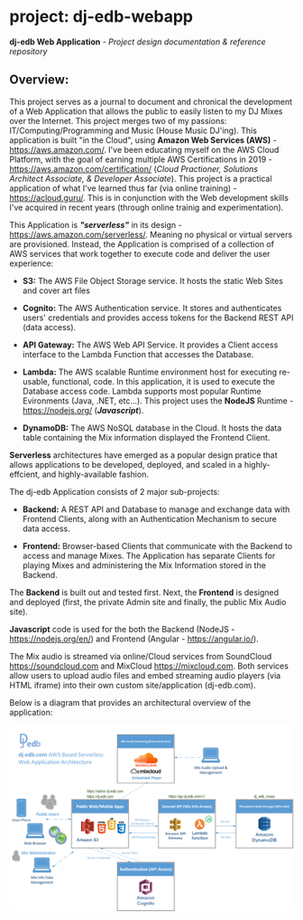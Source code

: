 # project: dj-edb-webapp
**dj-edb Web Application** - *Project design documentation &amp; reference repository*

## Overview:
This project serves as a journal to document and chronical the development of a Web Application that allows the public to easily listen to my DJ Mixes over the Internet.  This project merges two of my passions: IT/Computing/Programming and Music (House Music DJ'ing). This application is built "in the Cloud", using **Amazon Web Services (AWS)** - https://aws.amazon.com/. I've been educating myself on the AWS Cloud Platform, with the goal of earning multiple AWS Certifications in 2019 - https://aws.amazon.com/certification/ (*Cloud Practioner, Solutions Architect Associate, & Developer Associate*). This project is a practical application of what I've learned thus far (via online training) - https://acloud.guru/. This is in conjunction with the Web development skills I've acquired in recent years (through online trainig and experimentation).

This Application is ***"serverless"*** in its design - https://aws.amazon.com/serverless/. Meaning no physical or virtual servers are provisioned.  Instead, the Application is comprised of a collection of AWS services that work together to execute code and deliver the user experience:

* **S3:** The AWS File Object Storage service. It hosts the static Web Sites and cover art files

* **Cognito:** The AWS Authentication service. It stores and authenticates users' credentials and provides access tokens for the Backend REST API (data access).

* **API Gateway:** The AWS Web API Service. It provides a Client access interface to the Lambda Function that accesses the Database.

* **Lambda:** The AWS scalable Runtime environment host for executing re-usable, functional, code. In this application, it is used to execute the Database access code. Lambda supports most popular Runtime Evironments (Java, .NET, etc...). This project uses the **NodeJS** Runtime - https://nodejs.org/ (***Javascript***).

* **DynamoDB:** The AWS NoSQL database in the Cloud. It hosts the data table containing the Mix information displayed the Frontend Client.

**Serverless** architectures have emerged as a popular design pratice that allows applications to be developed, deployed, and scaled in a highly-effcient, and highly-available fashion. 

The dj-edb Application consists of 2 major sub-projects:

* **Backend:** A REST API and Database to manage and exchange data with Frontend Clients, along with an Authentication Mechanism to secure data access.

* **Frontend:** Browser-based Clients that communicate with the Backend to access and manage Mixes. The Application has separate Clients for playing Mixes and administering the Mix Information stored in the Backend.

The **Backend** is built out and tested first. Next, the **Frontend** is designed and deployed (first, the private Admin site and finally, the public Mix Audio site).

**Javascript** code is used for the both the Backend (NodeJS - https://nodejs.org/en/) and Frontend (Angular - https://angular.io/). 

The Mix audio is streamed via online/Cloud services from SoundCloud https://soundcloud.com and MixCloud https://mixcloud.com. Both services allow users to upload audio files and embed streaming audio players (via HTML iframe) into their own custom site/application (dj-edb.com).

Below is a diagram that provides an architectural overview of the application:

![Overview Diagram](dj-edb_WebApp_ArchitectureOverview.png)
